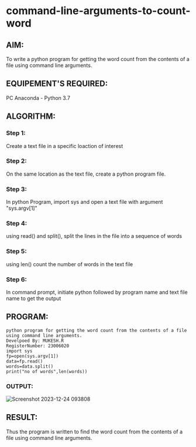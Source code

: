 # command-line-arguments-to-count-word
## AIM:
To write a python program for getting the word count from the contents of a file using command line arguments.
## EQUIPEMENT'S REQUIRED: 
PC
Anaconda - Python 3.7
## ALGORITHM: 
### Step 1:
Create a text file in a specific loaction of interest
### Step 2: 
On the same location as the text file, create a python program file.
### Step 3: 
In python Program, import sys and open a text file with argument "sys.argv[1]"
### Step 4:  
using read() and split(), split the lines in the file into a sequence of words
### Step 5: 
using len() count the number of words in the text file
### Step 6: 
In command prompt, initiate python followed by program name and text file name to get the output
## PROGRAM:
```
python program for getting the word count from the contents of a file using command line arguments.
Develpoed By: MUKESH.R
RegisterNumber: 23006020
import sys
fp=open(sys.argv[1])
data=fp.read()
words=data.split()
print("no of words",len(words))
```
### OUTPUT:
![Screenshot 2023-12-24 093808](https://github.com/2005Mukesh/command-line-arguments-to-count-word/assets/138849308/ad74a40c-3b91-4295-9a60-9de2f0ca1041)
## RESULT:
Thus the program is written to find the word count from the contents of a file using command line arguments.
